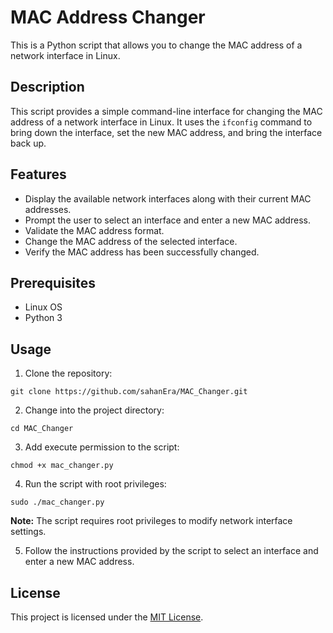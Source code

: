 # MAC Address Changer

This is a Python script that allows you to change the MAC address of a network interface in Linux.

## Description

This script provides a simple command-line interface for changing the MAC address of a network interface in Linux. It uses the `ifconfig` command to bring down the interface, set the new MAC address, and bring the interface back up.

## Features

- Display the available network interfaces along with their current MAC addresses.
- Prompt the user to select an interface and enter a new MAC address.
- Validate the MAC address format.
- Change the MAC address of the selected interface.
- Verify the MAC address has been successfully changed.

## Prerequisites

- Linux OS
- Python 3

## Usage

1. Clone the repository:
```
git clone https://github.com/sahanEra/MAC_Changer.git
```

2. Change into the project directory:
```
cd MAC_Changer
```

3. Add execute permission to the script:
```
chmod +x mac_changer.py
```

4. Run the script with root privileges:
```
sudo ./mac_changer.py
```
**Note:** The script requires root privileges to modify network interface settings.


5. Follow the instructions provided by the script to select an interface and enter a new MAC address.

## License

This project is licensed under the [MIT License](LICENSE).
